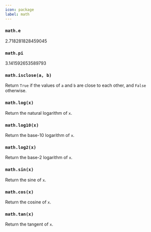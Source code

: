 ```yaml
---
icon: package
label: math
---
```


### `math.e`

2.718281828459045

### `math.pi`

3.141592653589793

### `math.isclose(a, b)`

Return `True` if the values of `a` and `b` are close to each other, and `False` otherwise.

### `math.log(x)`

Return the natural logarithm of `x`.

### `math.log10(x)`

Return the base-10 logarithm of `x`.

### `math.log2(x)`

Return the base-2 logarithm of `x`.

### `math.sin(x)`

Return the sine of `x`.

### `math.cos(x)`

Return the cosine of `x`.

### `math.tan(x)`

Return the tangent of `x`.



